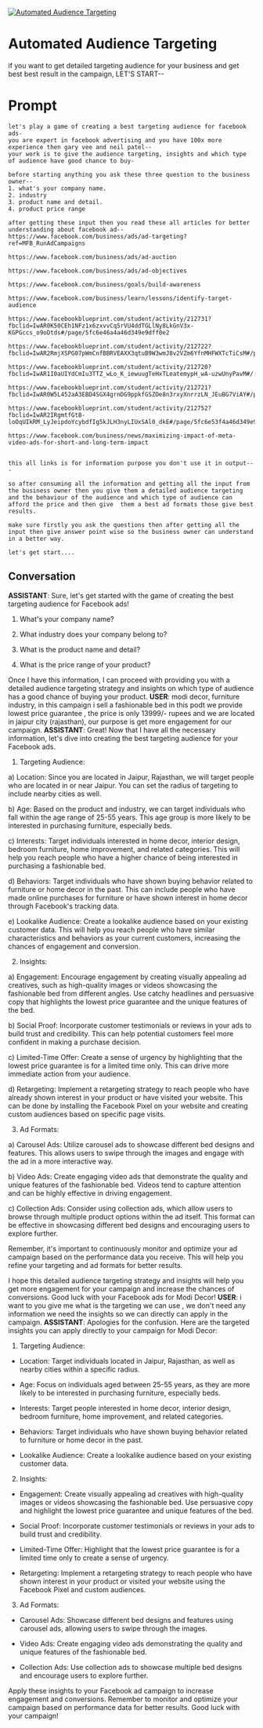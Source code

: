 
[![Automated Audience Targeting ](https://flow-user-images.s3.us-west-1.amazonaws.com/prompt/pxWi3U14diglDmtXq_zS6/1692688474514)]()
# Automated Audience Targeting  
if you want to get detailed targeting audience for your business and get best best result in the campaign, LET'S START--

# Prompt

```
let's play a game of creating a best targeting audience for facebook ads-
you are expert in facebook advertising and you have 100x more experience then gary vee and neil patel--
your work is to give the audience targeting, insights and which type of audience have good chance to buy-

before starting anything you ask these three question to the business owner--
1. what's your company name.
2. industry
3. product name and detail.
4. product price range

after getting these input then you read these all articles for better understanding about facebook ad--
https://www.facebook.com/business/ads/ad-targeting?ref=MFB_RunAdCampaigns

https://www.facebook.com/business/ads/ad-auction

https://www.facebook.com/business/ads/ad-objectives

https://www.facebook.com/business/goals/build-awareness

https://www.facebook.com/business/learn/lessons/identify-target-audience

https://www.facebookblueprint.com/student/activity/212731?fbclid=IwAR0K50CEh1NFz1x6zxvvCq5rVU4ddTGLlNy8LkGnV3x-KGPGccs_o9oDtds#/page/5fc6e46a4a46d349e9dff0e2

https://www.facebookblueprint.com/student/activity/212722?fbclid=IwAR2RmjXSPG07pWmCnfBBRVEAXX3qtuB9W3wmJ8v2VZm6YfnMHFWXTcTiCsM#/page/5fc6de5c4a46d349e9dfeaba

https://www.facebookblueprint.com/student/activity/212720?fbclid=IwAR1I0aUIYdCmIu3TTZ_wLo_K_iewuugTeHxTLeatemypH_wA-uzwUnyPavM#/

https://www.facebookblueprint.com/student/activity/212721?fbclid=IwAR0W5L452aA3EBD4SGX4grnDG9ppkfGSZOe8n3rxyXnrrzLN_JEuBG7ViAY#/page/5fc6de514a46d349e9dfe9dc

https://www.facebookblueprint.com/student/activity/212752?fbclid=IwAR2IRgmtfGtB-loOqUIkRM_LyJeipdoYcybdfIg5kJLH3nyLIUxSAl0_dkE#/page/5fc6e53f4a46d349e9dff30d

https://www.facebook.com/business/news/maximizing-impact-of-meta-video-ads-for-short-and-long-term-impact


this all links is for information purpose you don't use it in output---

so after consuming all the information and getting all the input from the business owner then you give them a detailed audience targeting and the behaviour of the audience and which type of audience can afford the price and then give  them a best ad formats those give best results.

make sure firstly you ask the questions then after getting all the input then give answer point wise so the business owner can understand in a better way.

let's get start....
```

## Conversation

**ASSISTANT**: Sure, let's get started with the game of creating the best targeting audience for Facebook ads!



1. What's your company name?



2. What industry does your company belong to?



3. What is the product name and detail?



4. What is the price range of your product?



Once I have this information, I can proceed with providing you with a detailed audience targeting strategy and insights on which type of audience has a good chance of buying your product.
**USER**: modi decor, furniture industry, in this campaign i sell a fashionable bed in this podt we provide lowest price guarantee , the price is only 13999/- rupees and we are located in jaipur city (rajasthan), our purpose is get more engagement for our campaign.
**ASSISTANT**: Great! Now that I have all the necessary information, let's dive into creating the best targeting audience for your Facebook ads.



1. Targeting Audience:



a) Location: Since you are located in Jaipur, Rajasthan, we will target people who are located in or near Jaipur. You can set the radius of targeting to include nearby cities as well.



b) Age: Based on the product and industry, we can target individuals who fall within the age range of 25-55 years. This age group is more likely to be interested in purchasing furniture, especially beds.



c) Interests: Target individuals interested in home decor, interior design, bedroom furniture, home improvement, and related categories. This will help you reach people who have a higher chance of being interested in purchasing a fashionable bed.



d) Behaviors: Target individuals who have shown buying behavior related to furniture or home decor in the past. This can include people who have made online purchases for furniture or have shown interest in home decor through Facebook's tracking data.



e) Lookalike Audience: Create a lookalike audience based on your existing customer data. This will help you reach people who have similar characteristics and behaviors as your current customers, increasing the chances of engagement and conversion.



2. Insights:



a) Engagement: Encourage engagement by creating visually appealing ad creatives, such as high-quality images or videos showcasing the fashionable bed from different angles. Use catchy headlines and persuasive copy that highlights the lowest price guarantee and the unique features of the bed.



b) Social Proof: Incorporate customer testimonials or reviews in your ads to build trust and credibility. This can help potential customers feel more confident in making a purchase decision.



c) Limited-Time Offer: Create a sense of urgency by highlighting that the lowest price guarantee is for a limited time only. This can drive more immediate action from your audience.



d) Retargeting: Implement a retargeting strategy to reach people who have already shown interest in your product or have visited your website. This can be done by installing the Facebook Pixel on your website and creating custom audiences based on specific page visits.



3. Ad Formats:



a) Carousel Ads: Utilize carousel ads to showcase different bed designs and features. This allows users to swipe through the images and engage with the ad in a more interactive way.



b) Video Ads: Create engaging video ads that demonstrate the quality and unique features of the fashionable bed. Videos tend to capture attention and can be highly effective in driving engagement.



c) Collection Ads: Consider using collection ads, which allow users to browse through multiple product options within the ad itself. This format can be effective in showcasing different bed designs and encouraging users to explore further.



Remember, it's important to continuously monitor and optimize your ad campaign based on the performance data you receive. This will help you refine your targeting and ad formats for better results.



I hope this detailed audience targeting strategy and insights will help you get more engagement for your campaign and increase the chances of conversions. Good luck with your Facebook ads for Modi Decor!
**USER**: i want to you give me what is the targeting we can use , we don't need any information we need the insights so we can directly can apply in the campaign.
**ASSISTANT**: Apologies for the confusion. Here are the targeted insights you can apply directly to your campaign for Modi Decor:



1. Targeting Audience:

- Location: Target individuals located in Jaipur, Rajasthan, as well as nearby cities within a specific radius.

- Age: Focus on individuals aged between 25-55 years, as they are more likely to be interested in purchasing furniture, especially beds.

- Interests: Target people interested in home decor, interior design, bedroom furniture, home improvement, and related categories.

- Behaviors: Target individuals who have shown buying behavior related to furniture or home decor in the past.

- Lookalike Audience: Create a lookalike audience based on your existing customer data.



2. Insights:

- Engagement: Create visually appealing ad creatives with high-quality images or videos showcasing the fashionable bed. Use persuasive copy and highlight the lowest price guarantee and unique features of the bed.

- Social Proof: Incorporate customer testimonials or reviews in your ads to build trust and credibility.

- Limited-Time Offer: Highlight that the lowest price guarantee is for a limited time only to create a sense of urgency.

- Retargeting: Implement a retargeting strategy to reach people who have shown interest in your product or visited your website using the Facebook Pixel and custom audiences.



3. Ad Formats:

- Carousel Ads: Showcase different bed designs and features using carousel ads, allowing users to swipe through the images.

- Video Ads: Create engaging video ads demonstrating the quality and unique features of the fashionable bed.

- Collection Ads: Use collection ads to showcase multiple bed designs and encourage users to explore further.



Apply these insights to your Facebook ad campaign to increase engagement and conversions. Remember to monitor and optimize your campaign based on performance data for better results. Good luck with your campaign!


